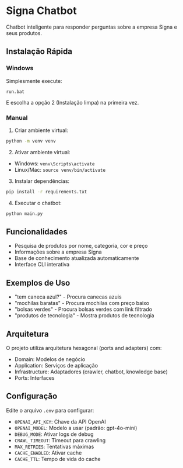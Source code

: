 # Signa Chatbot

Chatbot inteligente para responder perguntas sobre a empresa Signa e seus produtos.

## Instalação Rápida

### Windows

Simplesmente execute:
```
run.bat
```

E escolha a opção 2 (Instalação limpa) na primeira vez.

### Manual

1. Criar ambiente virtual:
```bash
python -m venv venv
```

2. Ativar ambiente virtual:
- Windows: `venv\Scripts\activate`
- Linux/Mac: `source venv/bin/activate`

3. Instalar dependências:
```bash
pip install -r requirements.txt
```

4. Executar o chatbot:
```bash
python main.py
```

## Funcionalidades

- Pesquisa de produtos por nome, categoria, cor e preço
- Informações sobre a empresa Signa
- Base de conhecimento atualizada automaticamente
- Interface CLI interativa

## Exemplos de Uso

- "tem caneca azul?" - Procura canecas azuis
- "mochilas baratas" - Procura mochilas com preço baixo
- "bolsas verdes" - Procura bolsas verdes com link filtrado
- "produtos de tecnologia" - Mostra produtos de tecnologia

## Arquitetura

O projeto utiliza arquitetura hexagonal (ports and adapters) com:
- Domain: Modelos de negócio
- Application: Serviços de aplicação
- Infrastructure: Adaptadores (crawler, chatbot, knowledge base)
- Ports: Interfaces

## Configuração

Edite o arquivo `.env` para configurar:
- `OPENAI_API_KEY`: Chave da API OpenAI
- `OPENAI_MODEL`: Modelo a usar (padrão: gpt-4o-mini)
- `DEBUG_MODE`: Ativar logs de debug
- `CRAWL_TIMEOUT`: Timeout para crawling
- `MAX_RETRIES`: Tentativas máximas
- `CACHE_ENABLED`: Ativar cache
- `CACHE_TTL`: Tempo de vida do cache